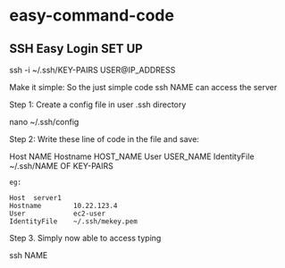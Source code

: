 # easy-command-code
SSH Easy Login SET UP
---------------------

ssh -i ~/.ssh/KEY-PAIRS USER@IP_ADDRESS

Make it simple: So the just simple code 
ssh NAME 
can access the server

Step 1:  	Create a config file in user .ssh directory 

nano ~/.ssh/config

Step 2:		Write these line of code in the file and save:

Host  NAME
	Hostname 		HOST_NAME
	User			USER_NAME
	IdentityFile	~/.ssh/NAME OF KEY-PAIRS

	eg: 

	Host  server1
	Hostname 		10.22.123.4
	User			ec2-user
	IdentityFile	~/.ssh/mekey.pem


Step 3. Simply now able to access typing

ssh NAME
